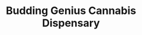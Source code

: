 ---
title: "Budding Genius Cannabis Dispensary"
url: /tatum/budding-genius-cannabis-dispensary/
shop: cannabis
---